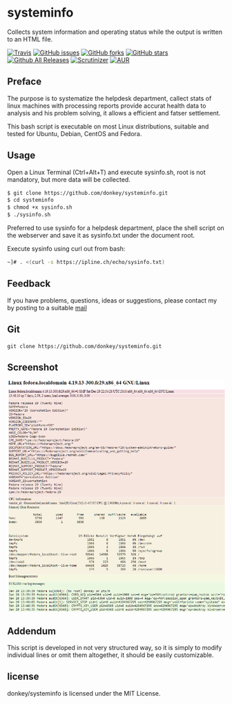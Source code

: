 # systeminfo

Collects system information and operating status while the output is written to an HTML file.

[![Travis](https://img.shields.io/travis/rust-lang/rust.svg)](https://github.com/donkey/systeminfo)
[![GitHub issues](https://img.shields.io/github/issues/donkey/systeminfo.svg)](https://github.com/donkey/systeminfo/issues)
[![GitHub forks](https://img.shields.io/github/forks/donkey/systeminfo.svg)](https://github.com/donkey/systeminfo/network)
[![GitHub stars](https://img.shields.io/github/stars/donkey/systeminfo.svg)](https://github.com/donkey/systeminfo/stargazers)
[![Github All Releases](https://img.shields.io/github/downloads/atom/atom/total.svg)](https://github.com/donkey/systeminfo)
[![Scrutinizer](https://img.shields.io/scrutinizer/g/filp/whoops.svg)](https://github.com/donkey/systeminfo)
[![AUR](https://img.shields.io/aur/license/yaourt.svg)](https://github.com/donkey/systeminfo)

## Preface

The purpose is to systematize the helpdesk department, callect stats of linux machines with processing reports provide accurat health data to analysis and his problem solving, it allows a efficient and fatser settlement.

This bash script is executable on most Linux distributions, suitable and tested for Ubuntu, Debian, CentOS and Fedora.

## Usage

Open a Linux Terminal (Ctrl+Alt+T) and execute sysinfo.sh, root is not mandatory, but more data will be collected.

```sh
$ git clone https://github.com/donkey/systeminfo.git
$ cd systeminfo
$ chmod +x sysinfo.sh
$ ./sysinfo.sh
```

Preferred to use sysinfo for a helpdesk department, place the shell script on the webserver and save it as sysinfo.txt under the document root.

Execute sysinfo using curl out from bash:

```sh
~]# . <(curl -s https://ipline.ch/echo/sysinfo.txt)
```

## Feedback

If you have problems, questions, ideas or suggestions, please contact my by posting to a suitable [mail](http://think.unblog.ch/kontakt)

## Git
```
git clone https://github.com/donkey/systeminfo.git
```

## Screenshot
![System Information](https://github.com/donkey/systeminfo/blob/master/sysinfo.png)

## Addendum

This script is developed in not very structured way, so it is simply to modify individual lines or omit them altogether, it should be easily customizable.

## license

donkey/systeminfo is licensed under the MIT License.
